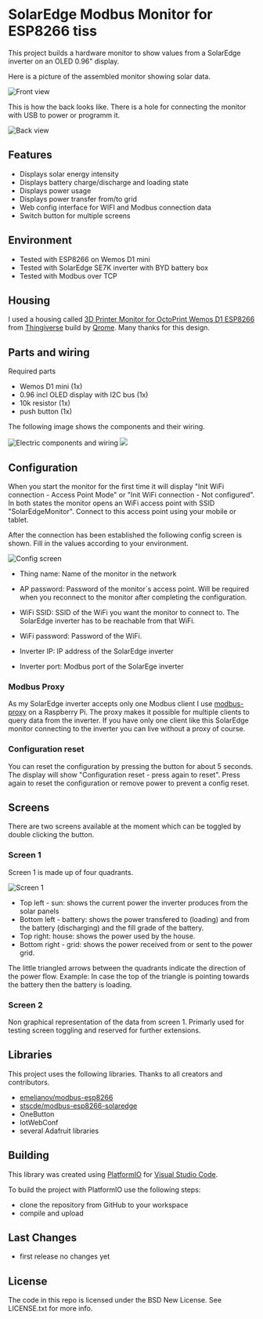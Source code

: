 # SolarEdge Modbus Monitor for ESP8266 tiss

This project builds a hardware monitor to show values from a SolarEdge inverter on an OLED 0.96" display.

Here is a picture of the assembled monitor showing solar data.

![Front view](misc/images/front_view.jpg)

This is how the back looks like. There is a hole for connecting the monitor with USB to power or programm it.

![Back view](https://github.com/stscde/modbus-esp8266-solaredge-monitor/blob/main/misc/images/back_view.jpg)


## Features

* Displays solar energy intensity
* Displays battery charge/discharge and loading state
* Displays power usage
* Displays power transfer from/to grid
* Web config interface for WIFI and Modbus connection data
* Switch button for multiple screens


## Environment

* Tested with ESP8266 on Wemos D1 mini
* Tested with SolarEdge SE7K inverter with BYD battery box
* Tested with Modbus over TCP

## Housing

I used a housing called [3D Printer Monitor for OctoPrint Wemos D1 ESP8266](https://www.thingiverse.com/thing:2884823) from [Thingiverse](https://www.thingiverse.com) build by [Qrome](https://www.thingiverse.com/qrome/designs). Many thanks for this design.

## Parts and wiring

Required parts

* Wemos D1 mini (1x)
* 0.96 incl OLED display with I2C bus (1x)
* 10k resistor (1x)
* push button (1x)

The following image shows the components and their wiring.

![Electric components and wiring](https://github.com/stscde/modbus-esp8266-solaredge-monitor/blob/fritzing/solaredge_monitor.svg)
<img src="https://github.com/stscde/modbus-esp8266-solaredge-monitor/blob/fritzing/solaredge_monitor.svg">


## Configuration

When you start the monitor for the first time it will display "Init WiFi connection - Access Point Mode" or "Init WiFi connection - Not configured".
In both states the monitor opens an WiFi access point with SSID "SolarEdgeMonitor". Connect to this access point using your mobile or tablet. 

After the connection has been established the following config screen is shown. Fill in the values according to your environment.

![Config screen](https://github.com/stscde/modbus-esp8266-solaredge-monitor/blob/images/config_screen.PNG)

* Thing name: Name of the monitor in the network
* AP password: Password of the monitor´s access point. Will be required when you reconnect to the monitor after completing the configuration.
* WiFi SSID: SSID of the WiFi you want the monitor to connect to. The SolarEdge inverter has to be reachable from that WiFi.
* WiFi password: Password of the WiFi.

* Inverter IP: IP address of the SolarEdge inverter
* Inverter port: Modbus port of the SolarEge inverter


### Modbus Proxy

As my SolarEdge inverter accepts only one Modbus client I use [modbus-proxy](https://pypi.org/project/modbus-proxy/) on a Raspberry Pi. 
The proxy makes it possible for multiple clients to query data from the inverter. If you have only one client like this SolarEdge monitor connecting to the inverter you can live without a proxy of course.


### Configuration reset
You can reset the configuration by pressing the button for about 5 seconds. The display will show "Configuration reset - press again to reset". 
Press again to reset the configuration or remove power to prevent a config reset.


## Screens

There are two screens available at the moment which can be toggled by double clicking the button.

### Screen 1

Screen 1 is made up of four quadrants.

![Screen 1](https://github.com/stscde/modbus-esp8266-solaredge-monitor/blob/images/screen_1.jpg)

* Top left - sun: shows the current power the inverter produces from the solar panels
* Bottom left - battery: shows the power transfered to (loading) and from the battery (discharging) and the fill grade of the battery.
* Top right: house: shows the power used by the house.
* Bottom right - grid: shows the power received from or sent to the power grid.

The little triangled arrows between the quadrants indicate the direction of the power flow. Example: In case the top of the triangle is pointing towards the battery then the battery is loading.


### Screen 2

Non graphical representation of the data from screen 1. Primarly used for testing screen toggling and reserved for further extensions.


## Libraries

This project uses the following libraries. Thanks to all creators and contributors.

* [emelianov/modbus-esp8266](https://github.com/emelianov/modbus-esp8266)
* [stscde/modbus-esp8266-solaredge](https://github.com/stscde/modbus-esp8266-solaredge)
* OneButton
* IotWebConf
* several Adafruit libraries




## Building

This library was created using [PlatformIO](https://platformio.org/) for [Visual Studio Code](https://code.visualstudio.com/).

To build the project with PlatformIO use the following steps:

* clone the repository from GitHub to your workspace
* compile and upload


## Last Changes

* first release no changes yet

## License

The code in this repo is licensed under the BSD New License. See LICENSE.txt for more info.